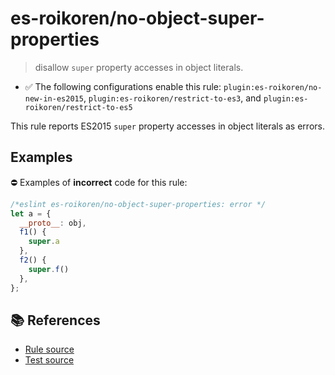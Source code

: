 # es-roikoren/no-object-super-properties
> disallow `super` property accesses in object literals.

- ✅ The following configurations enable this rule: `plugin:es-roikoren/no-new-in-es2015`, `plugin:es-roikoren/restrict-to-es3`, and `plugin:es-roikoren/restrict-to-es5`

This rule reports ES2015 `super` property accesses in object literals as errors.

## Examples

⛔ Examples of **incorrect** code for this rule:

```js
/*eslint es-roikoren/no-object-super-properties: error */
let a = {
  __proto__: obj,
  f1() { 
    super.a
  },
  f2() {
    super.f()
  },
};
```

## 📚 References

- [Rule source](https://github.com/roikoren755/eslint-plugin-es/blob/v2.0.0/src/rules/no-object-super-properties.ts)
- [Test source](https://github.com/roikoren755/eslint-plugin-es/blob/v2.0.0/tests/src/rules/no-object-super-properties.ts)
